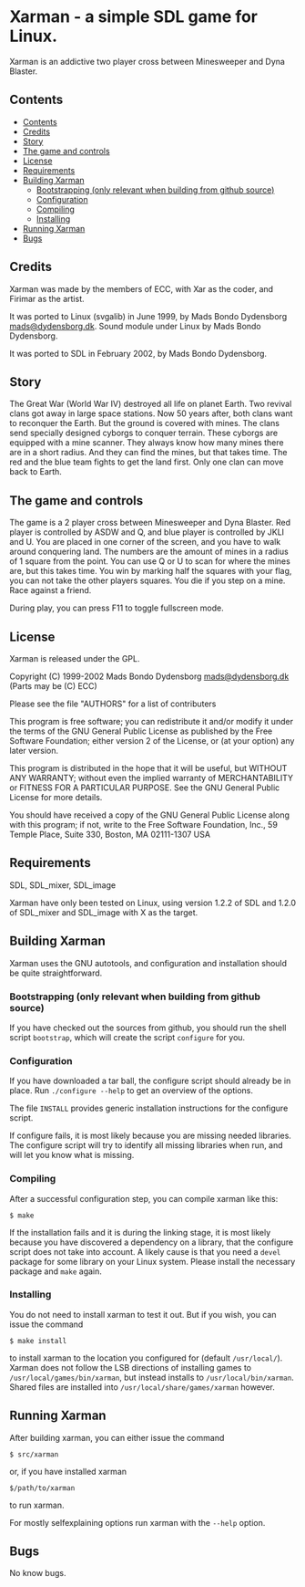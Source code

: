 # Xarman - a simple SDL game for Linux.

Xarman is an addictive two player cross between Minesweeper and Dyna Blaster.


## Contents

<!-- toc -->

* [Contents](#contents)
* [Credits](#credits)
* [Story](#story)
* [The game and controls](#the-game-and-controls)
* [License](#license)
* [Requirements](#requirements)
* [Building Xarman](#building-xarman)
  * [Bootstrapping (only relevant when building from github source)](#bootstrapping-only-relevant-when-building-from-github-source)
  * [Configuration](#configuration)
  * [Compiling](#compiling)
  * [Installing](#installing)
* [Running Xarman](#running-xarman)
* [Bugs](#bugs)

<!-- toc stop -->

## Credits

Xarman was made by the members of ECC, with Xar as the coder, and
Firimar as the artist.

It was ported to Linux (svgalib) in June 1999, by Mads Bondo
Dydensborg <mads@dydensborg.dk>. Sound module under Linux by Mads
Bondo Dydensborg.

It was ported to SDL in February 2002, by Mads Bondo Dydensborg.

## Story

The Great War (World War IV) destroyed all life on planet Earth. Two
revival clans got away in large space stations. Now 50 years after,
both clans want to reconquer the Earth. But the ground is covered with
mines. The clans send specially designed cyborgs to conquer
terrain. These cyborgs are equipped with a mine scanner. They always
know how many mines there are in a short radius. And they can find the
mines, but that takes time. The red and the blue team fights to get
the land first. Only one clan can move back to Earth.

## The game and controls

The game is a 2 player cross between Minesweeper and Dyna Blaster. Red
player is controlled by ASDW and Q, and blue player is controlled by
JKLI and U. You are placed in one corner of the screen, and you have
to walk around conquering land. The numbers are the amount of mines in
a radius of 1 square from the point. You can use Q or U to scan for
where the mines are, but this takes time. You win by marking half the
squares with your flag, you can not take the other players
squares. You die if you step on a mine. Race against a friend.  

During play, you can press F11 to toggle fullscreen mode.

## License

Xarman is released under the GPL.

Copyright (C) 1999-2002 Mads Bondo Dydensborg <mads@dydensborg.dk>
(Parts may be (C) ECC)

Please see the file "AUTHORS" for a list of contributers
 
This program is free software; you can redistribute it and/or modify
it under the terms of the GNU General Public License as published by
the Free Software Foundation; either version 2 of the License, or
(at your option) any later version.
 
This program is distributed in the hope that it will be useful,
but WITHOUT ANY WARRANTY; without even the implied warranty of
MERCHANTABILITY or FITNESS FOR A PARTICULAR PURPOSE.  See the
GNU General Public License for more details.
 
You should have received a copy of the GNU General Public License
along with this program; if not, write to the Free Software
Foundation, Inc., 59 Temple Place, Suite 330, Boston, MA  02111-1307  USA   

## Requirements

SDL, SDL_mixer, SDL_image

Xarman have only been tested on Linux, using version 1.2.2 of SDL and
1.2.0 of SDL_mixer and SDL_image with X as the target.

## Building Xarman

Xarman uses the GNU autotools, and configuration and installation
should be quite straightforward.

### Bootstrapping (only relevant when building from github source)

If you have checked out the sources from github, you should run the shell
script `bootstrap`, which will create the script `configure` for you.

### Configuration

If you have downloaded a tar ball, the configure script should already
be in place. Run `./configure --help` to get an overview of the options.

The file `INSTALL` provides generic installation instructions for the
configure script.

If configure fails, it is most likely because you are missing needed
libraries. The configure script will try to identify all missing
libraries when run, and will let you know what is missing.

### Compiling

After a successful configuration step, you can compile xarman like
this:

`$ make`

If the installation fails and it is during the linking stage, it is
most likely because you have discovered a dependency on a library,
that the configure script does not take into account. A likely cause
is that you need a `devel` package for some library on your Linux
system. Please install the necessary package and `make` again.

### Installing

You do not need to install xarman to test it out. But if you wish, you
can issue the command

`$ make install`

to install xarman to the location you configured for (default
`/usr/local/`). Xarman does not follow the LSB directions of installing
games to `/usr/local/games/bin/xarman`, but instead installs to
`/usr/local/bin/xarman`. Shared files are installed into
`/usr/local/share/games/xarman` however. 

## Running Xarman

After building xarman, you can either issue the command

`$ src/xarman`

or, if you have installed xarman

`$/path/to/xarman`

to run xarman.

For mostly selfexplaining options run xarman with the `--help` option.

## Bugs

No know bugs.


